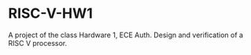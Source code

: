 # RISC-V-HW1
A project of the class Hardware 1, ECE Auth. Design and verification of a RISC V processor. 
